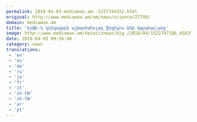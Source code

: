 ```yaml
---
permalink: 2018-04-03-mediamax.am--1227744321.html
original: http://www.mediamax.am/am/news/science/27799/
domain: mediamax.am
title: 'ԵրՖի-ն կղեկավարի աշխարհահռչակ ֆիզիկոս Անի Ապրահամյանը'
image: http://www.mediamax.am/datas/znews/big_/2018/04/1522747186_4583545.jpg
date: 2018-04-03 09:34:48
category: news
translations: 
 - 'en'
 - 'es'
 - 'de'
 - 'ru'
 - 'ja'
 - 'fr'
 - 'it'
 - 'zh-CN'
 - 'zh-TW'
 - 'ar'
 - 'pt'
---
```


